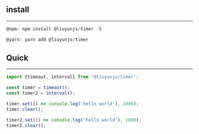 ## install

---

```javascript
@npm: npm install @liuyunjs/timer -S

@yarn: yarn add @liuyunjs/timer
```

## Quick 

---
```javascript
import {timeout, interval} from '@liuyunjs/timer';

const timer = timeout();
const timer2 = interval();

timer.set(() => console.log('hello world'), 1000);
timer.clear();

timer2.set(() => console.log('hello world'), 1000);
timer2.clear();

```
